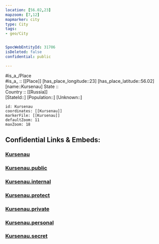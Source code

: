 ```yaml
---
location: [56.02,23] 
mapzoom: [7,12] 
mapmarker: city 
type: City
tags:
- geo/City


SpocWebEntityId: 31706
isDeleted: false
confidential: public

---
```

#is_a_/Place  
#is_a_ :: [[Place]] 
[has_place_longitude::23] 
[has_place_latitude::56.02] 
[name::Kursenau] 
State ::  
Country :: [[Russia]]  
[StateId::] 
[Population::] 
[Unknown::] 


```leaflet
id: Kursenau
coordinates: [[Kursenau]] 
markerFile: [[Kursenau]] 
defaultZoom: 11 
maxZoom: 18
```


## Confidential Links & Embeds: 

### [Kursenau](/_Standards/Earth/Continent/Europe/Europe~North/Lithuania/Counties~Lithuania/Šiauliai/City/Kursenau.md) 

### [Kursenau.public](/_public/Earth/Continent/Europe/Europe~North/Lithuania/Counties~Lithuania/Šiauliai/City/Kursenau.public.md) 

### [Kursenau.internal](/_internal/Earth/Continent/Europe/Europe~North/Lithuania/Counties~Lithuania/Šiauliai/City/Kursenau.internal.md) 

### [Kursenau.protect](/_protect/Earth/Continent/Europe/Europe~North/Lithuania/Counties~Lithuania/Šiauliai/City/Kursenau.protect.md) 

### [Kursenau.private](/_private/Earth/Continent/Europe/Europe~North/Lithuania/Counties~Lithuania/Šiauliai/City/Kursenau.private.md) 

### [Kursenau.personal](/_personal/Earth/Continent/Europe/Europe~North/Lithuania/Counties~Lithuania/Šiauliai/City/Kursenau.personal.md) 

### [Kursenau.secret](/_secret/Earth/Continent/Europe/Europe~North/Lithuania/Counties~Lithuania/Šiauliai/City/Kursenau.secret.md)

